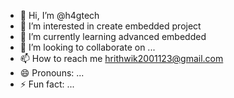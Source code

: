 - 👋 Hi, I’m @h4gtech
- 👀 I’m interested in create embedded project
- 🌱 I’m currently learning advanced embedded
- 💞️ I’m looking to collaborate on ...
- 📫 How to reach me hrithwik2001123@gmail.com
- 😄 Pronouns: ...
- ⚡ Fun fact: ...

<!---
h4gtech/h4gtech is a ✨ special ✨ repository because its `README.md` (this file) appears on your GitHub profile.
You can click the Preview link to take a look at your changes.
--->
